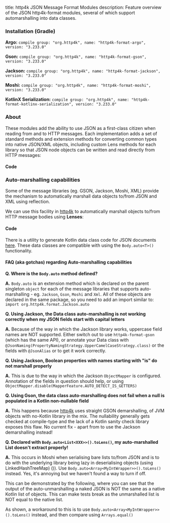 title: http4k JSON Message Format Modules
description: Feature overview of the JSON http4k-format modules, several of which support automarshalling into data classes.

### Installation (Gradle)
**Argo:**  ```compile group: "org.http4k", name: "http4k-format-argo", version: "3.233.0"```

**Gson:**  ```compile group: "org.http4k", name: "http4k-format-gson", version: "3.233.0"```

**Jackson:** ```compile group: "org.http4k", name: "http4k-format-jackson", version: "3.233.0"```

**Moshi:** ```compile group: "org.http4k", name: "http4k-format-moshi", version: "3.233.0"```

**KotlinX Serialization:** ```compile group: "org.http4k", name: "http4k-format-kotlinx-serialization", version: "3.233.0"```

### About
These modules add the ability to use JSON as a first-class citizen when reading from and to HTTP messages. Each 
implementation adds a set of standard methods and extension methods for converting common types into native JSON/XML 
objects, including custom Lens methods for each library so that JSON node objects can be written and read directly from
 HTTP messages:

#### Code [<img class="octocat"/>](https://github.com/http4k/http4k/blob/master/src/docs/guide/modules/json/example.kt)

<script src="https://gist-it.appspot.com/https://github.com/http4k/http4k/blob/master/src/docs/guide/modules/json/example.kt"></script>

### Auto-marshalling capabilities

Some of the message libraries (eg. GSON, Jackson, Moshi, XML) provide the mechanism to automatically marshall data objects 
to/from JSON and XML using reflection.

We can use this facility in [http4k] to automatically marshall objects to/from HTTP message bodies using **Lenses**:

#### Code [<img class="octocat"/>](https://github.com/http4k/http4k/blob/master/src/docs/guide/modules/json/autoJson.kt)

<script src="https://gist-it.appspot.com/https://github.com/http4k/http4k/blob/master/src/docs/guide/modules/json/autoJson.kt"></script>

There is a utility to generate Kotlin data class code for JSON documents [here](http://http4k-data-class-gen.herokuapp.com). 
These data classes are compatible with using the `Body.auto<T>()` functionality. 

#### FAQ (aka gotchas) regarding Auto-marshalling capabilities

**Q. Where is the `Body.auto` method defined?**

**A.** `Body.auto` is an extension method which is declared on the parent singleton `object` for each of the message libraries that supports auto-marshalling - eg. `Jackson`, `Gson`, `Moshi` and `Xml`. All of these objects are declared in the same package, so you need to add an import similar to:
`import org.http4k.format.Jackson.auto`

**Q. Using Jackson, the Data class auto-marshalling is not working correctly when my JSON fields start with capital letters**

**A.** Because of the way in which the Jackson library works, uppercase field names are NOT supported. Either switch out to use `http4k-format-gson` (which has the same API), or annotate your Data class with `@JsonNaming(PropertyNamingStrategy.UpperCamelCaseStrategy.class)` or the fields with `@JsonAlias` or to get it work correctly.

**Q. Using Jackson, Boolean properties with names starting with "is" do not marshall properly**

**A.** This is due to the way in which the Jackson `ObjectMapper` is configured. Annotation of the fields in question should help, or using `ObjectMapper.disable(MapperFeature.AUTO_DETECT_IS_GETTERS)`

**Q. Using Gson, the data class auto-marshalling does not fail when a null is populated in a Kotlin non-nullable field**

**A.** This happens because [http4k] uses straight GSON demarshalling, of JVM objects with no-Kotlin library in the mix. The nullability generally gets checked at compile-type and the lack of a Kotlin sanity check library exposes this flaw. No current fix - apart from to use the Jackson demarshalling instead!

**Q. Declared with `Body.auto<List<XXX>>().toLens()`, my auto-marshalled List doesn't extract properly!**

**A.** This occurs in Moshi when serialising bare lists to/from JSON and is to do with the underlying library being lazy in deserialising objects (using LinkedHashTreeMap) ()). Use `Body.auto<Array<MyIntWrapper>>().toLens()` instead. Yes, it's annoying but we haven't found a way to turn if off.

This can be demonstrated by the following, where you can see that the output of the auto-unmarshalling a naked JSON is NOT 
the same as a native Kotlin list of objects. This can make tests break as the unmarshalled list is NOT equal to the native list.

As shown, a workaround to this is to use `Body.auto<Array<MyIntWrapper>>().toLens()` instead, and then compare using 
`Arrays.equal()`

[<img class="octocat"/>](https://github.com/http4k/http4k/blob/master/src/docs/guide/modules/json/list_gotcha.kt)

<script src="https://gist-it.appspot.com/https://github.com/http4k/http4k/blob/master/src/docs/guide/modules/json/list_gotcha.kt"></script>

[http4k]: https://http4k.org

